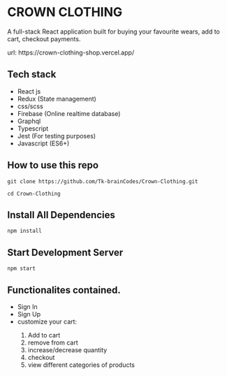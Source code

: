 <h1> CROWN CLOTHING </h2>
<p>A full-stack React application built for buying your favourite wears, add to cart, checkout payments.</p>
<p>url: https://crown-clothing-shop.vercel.app/</p>


## Tech stack

<ul>
  <li>React js</li>
  <li>Redux (State management)</li>
  <li>css/scss</li>
  <li>Firebase (Online realtime database)</li>
  <li>Graphql</li>
  <li>Typescript</li>
  <li>Jest (For testing purposes)</li>
  <li>Javascript (ES6+)</li>
</ul>


 ## How to use this repo
 ```
git clone https://github.com/Tk-brainCodes/Crown-Clothing.git
```

```
cd Crown-Clothing
```
## Install All Dependencies
```
npm install
```
## Start Development Server
```
npm start
```


<h2> Functionalites contained.</h2>

<ul>
  <li>Sign In </li>
  <li>Sign Up</li>
  <li> customize your cart: </li>
  <ol>
   <li>Add to cart</li> 
  <li>remove from cart </li>
  <li>increase/decrease quantity </li>
  <li>checkout </li>
  <li>view different categories of products</li>
  </ol>
 </ul>
